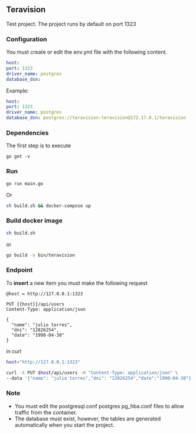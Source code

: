 ## Teravision
Test project.
The project runs by default on port 1323

### Configuration
You must create or edit the env.yml file with the following content.
```yaml
host:
port: 1323
driver_name: postgres
database_dsn: 
```
Example:
```yaml
host:
port: 1323
driver_name: postgres
database_dsn: postgres://teravision:teravision@172.17.0.1/teravision
```

### Dependencies

The first step is to execute

```
go get -v
```

### Run
```bash
go run main.go
```
Or
```bash
sh build.sh && docker-compose up
```

### Build docker image
```bash
sh build.sh
```
or
```bash
go build -o bin/teravision
```

### Endpoint
To **insert** a new item you must make the following request
```http
@host = http://127.0.0.1:1323

PUT {{host}}/api/users
Content-Type: application/json

{
  "name": "julio torres",
  "dni": "12826254",
  "date": "1990-04-30"
}
```
in curl
```bash
host="http://127.0.0.1:1323"

curl -X PUT $host/api/users -H "Content-Type: application/json" \
--data '{"name": "julio torres","dni": "12826254","date":"1990-04-30"}'
```

### Note
* You must edit the postgresql.conf postgres pg_hba.conf files to allow traffic from the container.
* The database must exist, however, the tables are generated automatically when you start the project.
